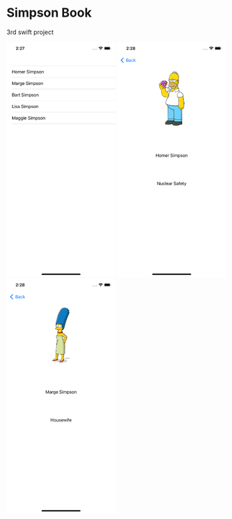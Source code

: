 # Simpson Book

3rd swift project

<div>
  <img src="ReadmeImages/ss1.png" width= "250">
  <img src="ReadmeImages/ss2.png" width= "250">
  <img src="ReadmeImages/ss3.png" width= "250">
<div>
